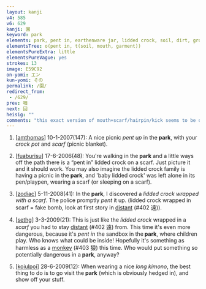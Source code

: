 ```yaml
---
layout: kanji
v4: 585
v6: 629
kanji: 園
keyword: park
elements: park, pent in, earthenware jar, lidded crock, soil, dirt, ground, mouth, scarf
elementsTree: o(pent in, t(soil, mouth, garment))
elementsPureExtra: little
elementsPureVague: yes
strokes: 13
image: E59C92
on-yomi: エン
kun-yomi: その
permalink: /園/
redirect_from:
 - /629/
prev: 咽
next: 回
heisig: ""
comments: "this exact version of mouth+scarf/hairpin/kick seems to be only used in this and 薗 (park alternate/variant)"
---
```


1) [<a href="http://kanji.koohii.com/profile/amthomas">amthomas</a>] 10-1-2007(147): A nice picnic <em>pent up</em> in the<strong> park</strong>, with your <em>crock pot</em> and <em>scarf</em> (picnic blanket).

2) [<a href="http://kanji.koohii.com/profile/fuaburisu">fuaburisu</a>] 17-6-2006(48): You&#039;re walking in the<strong> park</strong> and a little ways off the path there is a “pent in” lidded crock on a scarf. Just picture it and it should work. You may also imagine the lidded crock family is having a picnic in the<strong> park</strong>, and &#039;baby lidded crock&#039; was left alone in its pen/playpen, wearing a scarf (or sleeping on a scarf).

3) [<a href="http://kanji.koohii.com/profile/zodiac">zodiac</a>] 5-11-2008(41): In the<strong> park</strong>, I discovered a <em>lidded crock wrapped with a scarf</em>. The police promptly <em>pent</em> it up. (lidded crock wrapped in scarf = fake bomb, look at first story in <a href="../v4/402.html">distant</a> (#402 遠)).

4) [<a href="http://kanji.koohii.com/profile/sethg">sethg</a>] 3-3-2009(21): This is just like the <em>lidded crock</em> wrapped in a <em>scarf</em> you had to stay <a href="../v4/402.html">distant</a> (#402 遠) from. This time it&#039;s even more dangerous, because it&#039;s <em>pent in</em> the sandbox in the<strong> park</strong>, where children play. Who knows what could be inside! Hopefully it&#039;s something as harmless as a <a href="../v4/403.html">monkey</a> (#403 猿) this time. Who would put something so potentially dangerous in a<strong> park</strong>, anyway?

5) [<a href="http://kanji.koohii.com/profile/koiulpoi">koiulpoi</a>] 28-6-2009(12): When wearing a nice <em>long kimono</em>, the best thing to do is to go visit the<strong> park</strong> (which is obviously hedged in), and show off your stuff.

